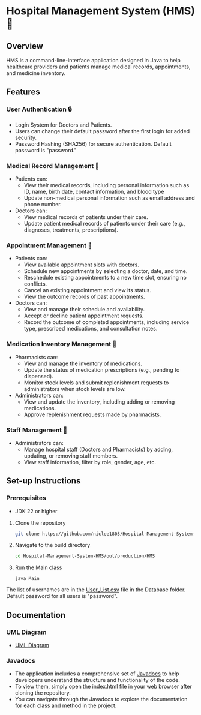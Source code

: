 # Hospital Management System (HMS) :hospital:

## Overview
HMS is a command-line-interface application designed in Java to help healthcare providers and patients manage medical records, appointments, and medicine inventory. 

## Features
### User Authentication :lock:
* Login System for Doctors and Patients.
* Users can change their default password after the first login for added security.
* Password Hashing (SHA256) for secure authentication. Default password is "password."

### Medical Record Management :ledger:
* Patients can:
  * View their medical records, including personal information such as ID, name, birth date, contact information, and blood 
    type
  * Update non-medical personal information such as email address and phone number.
* Doctors can:
  * View medical records of patients under their care.
  * Update patient medical records of patients under their care (e.g., diagnoses, treatments, prescriptions).

### Appointment Management :calendar:
* Patients can:
  * View available appointment slots with doctors.
  * Schedule new appointments by selecting a doctor, date, and time.
  * Reschedule existing appointments to a new time slot, ensuring no conflicts.
  * Cancel an existing appointment and view its status.
  * View the outcome records of past appointments.
* Doctors can:
  * View and manage their schedule and availability.
  * Accept or decline patient appointment requests.
  * Record the outcome of completed appointments, including service type, prescribed medications, and consultation notes.

### Medication Inventory Management :pill:
* Pharmacists can:
  * View and manage the inventory of medications.
  * Update the status of medication prescriptions (e.g., pending to dispensed).
  * Monitor stock levels and submit replenishment requests to administrators when stock levels are low.
* Administrators can:
  * View and update the inventory, including adding or removing medications.
  * Approve replenishment requests made by pharmacists.

### Staff Management :man_with_gua_pi_mao:
* Administrators can:
  * Manage hospital staff (Doctors and Pharmacists) by adding, updating, or removing staff members.
  * View staff information, filter by role, gender, age, etc.


## Set-up Instructions
### Prerequisites
* JDK 22 or higher

1. Clone the repository
   
   ```sh
   git clone https://github.com/niclee1803/Hospital-Management-System-HMS.git
   ```
   
2. Navigate to the build directory
   
   ```sh
   cd Hospital-Management-System-HMS/out/production/HMS
   ```
     
3. Run the Main class
   
   ```
   java Main
   ```

The list of usernames are in the [User_List.csv](/Database/User_List.csv) file in the Database folder.
 Default password for all users is "password".

## Documentation
### UML Diagram
* [UML Diagram](/UML%20Diagram/UML%20HMS.jpg)

### Javadocs
* The application includes a comprehensive set of [Javadocs](/docs) to help developers understand the structure and functionality of the code.
* To view them, simply open the index.html file in your web browser after cloning the repository.
* You can navigate through the Javadocs to explore the documentation for each class and method in the project.
